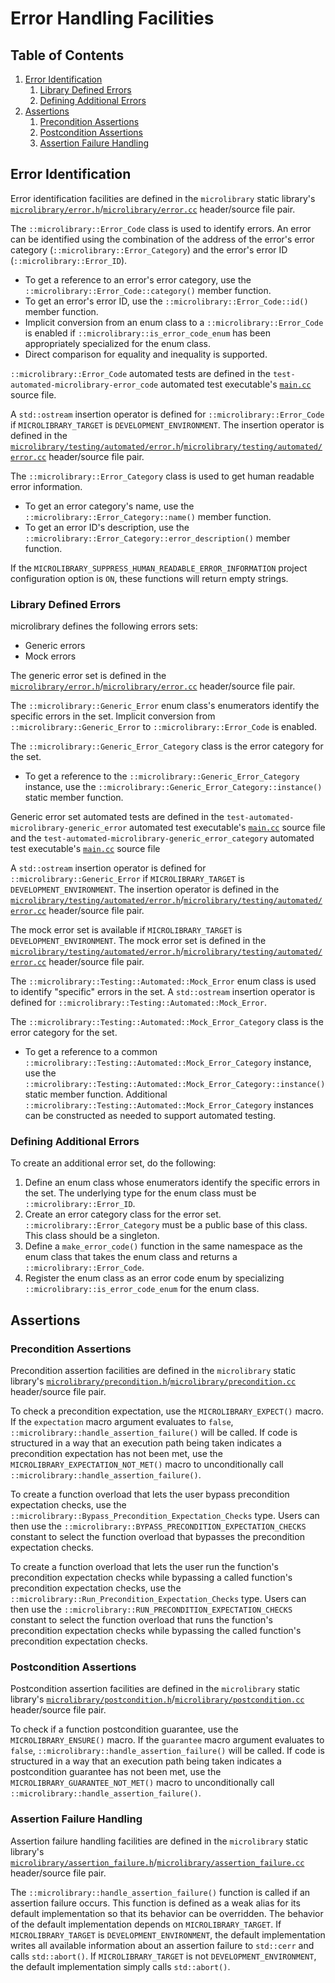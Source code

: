 # Error Handling Facilities

## Table of Contents

1. [Error Identification](#error-identification)
    1. [Library Defined Errors](#library-defined-errors)
    1. [Defining Additional Errors](#defining-additional-errors)
1. [Assertions](#assertions)
    1. [Precondition Assertions](#precondition-assertions)
    1. [Postcondition Assertions](#postcondition-assertions)
    1. [Assertion Failure Handling](#assertion-failure-handling)

## Error Identification

Error identification facilities are defined in the `microlibrary` static library's
[`microlibrary/error.h`](https://github.com/apcountryman/microlibrary/blob/main/libraries/microlibrary/ANY/ANY/include/microlibrary/error.h)/[`microlibrary/error.cc`](https://github.com/apcountryman/microlibrary/blob/main/libraries/microlibrary/ANY/ANY/source/microlibrary/error.cc)
header/source file pair.

The `::microlibrary::Error_Code` class is used to identify errors.
An error can be identified using the combination of the address of the error's error
category (`::microlibrary::Error_Category`) and the error's error ID
(`::microlibrary::Error_ID`).
- To get a reference to an error's error category, use the
  `::microlibrary::Error_Code::category()` member function.
- To get an error's error ID, use the `::microlibrary::Error_Code::id()` member function.
- Implicit conversion from an enum class to a `::microlibrary::Error_Code` is enabled if
  `::microlibrary::is_error_code_enum` has been appropriately specialized for the enum
  class.
- Direct comparison for equality and inequality is supported.

`::microlibrary::Error_Code` automated tests are defined in the
`test-automated-microlibrary-error_code` automated test executable's
[`main.cc`](https://github.com/apcountryman/microlibrary/blob/main/tests/automated/microlibrary/error_code/main.cc)
source file.

A `std::ostream` insertion operator is defined for `::microlibrary::Error_Code` if
`MICROLIBRARY_TARGET` is `DEVELOPMENT_ENVIRONMENT`.
The insertion operator is defined in the
[`microlibrary/testing/automated/error.h`](https://github.com/apcountryman/microlibrary/blob/main/libraries/microlibrary/ANY/DEVELOPMENT_ENVIRONMENT/include/microlibrary/testing/automated/error.h)/[`microlibrary/testing/automated/error.cc`](https://github.com/apcountryman/microlibrary/blob/main/libraries/microlibrary/ANY/DEVELOPMENT_ENVIRONMENT/source/microlibrary/testing/automated/error.cc)
header/source file pair.

The `::microlibrary::Error_Category` class is used to get human readable error
information.
- To get an error category's name, use the `::microlibrary::Error_Category::name()` member
  function.
- To get an error ID's description, use the
  `::microlibrary::Error_Category::error_description()` member function.

If the `MICROLIBRARY_SUPPRESS_HUMAN_READABLE_ERROR_INFORMATION` project configuration
option is `ON`, these functions will return empty strings.

### Library Defined Errors
microlibrary defines the following errors sets:
- Generic errors
- Mock errors

The generic error set is defined in the
[`microlibrary/error.h`](https://github.com/apcountryman/microlibrary/blob/main/libraries/microlibrary/ANY/ANY/include/microlibrary/error.h)/[`microlibrary/error.cc`](https://github.com/apcountryman/microlibrary/blob/main/libraries/microlibrary/ANY/ANY/source/microlibrary/error.cc)
header/source file pair.

The `::microlibrary::Generic_Error` enum class's enumerators identify the specific errors
in the set.
Implicit conversion from `::microlibrary::Generic_Error` to `::microlibrary::Error_Code`
is enabled.

The `::microlibrary::Generic_Error_Category` class is the error category for the set.
- To get a reference to the `::microlibrary::Generic_Error_Category` instance, use the
  `::microlibrary::Generic_Error_Category::instance()` static member function.

Generic error set automated tests are defined in the
`test-automated-microlibrary-generic_error` automated test executable's
[`main.cc`](https://github.com/apcountryman/microlibrary/blob/main/tests/automated/microlibrary/generic_error/main.cc)
source file and the `test-automated-microlibrary-generic_error_category` automated test
executable's
[`main.cc`](https://github.com/apcountryman/microlibrary/blob/main/tests/automated/microlibrary/generic_error_category/main.cc)
source file

A `std::ostream` insertion operator is defined for `::microlibrary::Generic_Error` if
`MICROLIBRARY_TARGET` is `DEVELOPMENT_ENVIRONMENT`.
The insertion operator is defined in the
[`microlibrary/testing/automated/error.h`](https://github.com/apcountryman/microlibrary/blob/main/libraries/microlibrary/ANY/DEVELOPMENT_ENVIRONMENT/include/microlibrary/testing/automated/error.h)/[`microlibrary/testing/automated/error.cc`](https://github.com/apcountryman/microlibrary/blob/main/libraries/microlibrary/ANY/DEVELOPMENT_ENVIRONMENT/source/microlibrary/testing/automated/error.cc)
header/source file pair.

The mock error set is available if `MICROLIBRARY_TARGET` is `DEVELOPMENT_ENVIRONMENT`.
The mock error set is defined in the
[`microlibrary/testing/automated/error.h`](https://github.com/apcountryman/microlibrary/blob/main/libraries/microlibrary/ANY/DEVELOPMENT_ENVIRONMENT/include/microlibrary/testing/automated/error.h)/[`microlibrary/testing/automated/error.cc`](https://github.com/apcountryman/microlibrary/blob/main/libraries/microlibrary/ANY/DEVELOPMENT_ENVIRONMENT/source/microlibrary/testing/automated/error.cc)
header/source file pair.

The `::microlibrary::Testing::Automated::Mock_Error` enum class is used to identify
"specific" errors in the set.
A `std::ostream` insertion operator is defined for
`::microlibrary::Testing::Automated::Mock_Error`.

The `::microlibrary::Testing::Automated::Mock_Error_Category` class is the error category
for the set.
- To get a reference to a common `::microlibrary::Testing::Automated::Mock_Error_Category`
  instance, use the `::microlibrary::Testing::Automated::Mock_Error_Category::instance()`
  static member function.
  Additional `::microlibrary::Testing::Automated::Mock_Error_Category` instances can be
  constructed as needed to support automated testing.

### Defining Additional Errors
To create an additional error set, do the following:
1. Define an enum class whose enumerators identify the specific errors in the set.
   The underlying type for the enum class must be `::microlibrary::Error_ID`.
2. Create an error category class for the error set.
   `::microlibrary::Error_Category` must be a public base of this class.
   This class should be a singleton.
3. Define a `make_error_code()` function in the same namespace as the enum class that
   takes the enum class and returns a `::microlibrary::Error_Code`.
4. Register the enum class as an error code enum by specializing
   `::microlibrary::is_error_code_enum` for the enum class.

## Assertions

### Precondition Assertions

Precondition assertion facilities are defined in the `microlibrary` static library's
[`microlibrary/precondition.h`](https://github.com/apcountryman/microlibrary/blob/main/libraries/microlibrary/ANY/ANY/include/microlibrary/precondition.h)/[`microlibrary/precondition.cc`](https://github.com/apcountryman/microlibrary/blob/main/libraries/microlibrary/ANY/ANY/source/microlibrary/precondition.cc)
header/source file pair.

To check a precondition expectation, use the `MICROLIBRARY_EXPECT()` macro.
If the `expectation` macro argument evaluates to `false`,
`::microlibrary::handle_assertion_failure()` will be called.
If code is structured in a way that an execution path being taken indicates a precondition
expectation has not been met, use the `MICROLIBRARY_EXPECTATION_NOT_MET()` macro to
unconditionally call `::microlibrary::handle_assertion_failure()`.

To create a function overload that lets the user bypass precondition expectation checks,
use the `::microlibrary::Bypass_Precondition_Expectation_Checks` type.
Users can then use the `::microlibrary::BYPASS_PRECONDITION_EXPECTATION_CHECKS` constant
to select the function overload that bypasses the precondition expectation checks.

To create a function overload that lets the user run the function's precondition
expectation checks while bypassing a called function's precondition expectation checks,
use the `::microlibrary::Run_Precondition_Expectation_Checks` type.
Users can then use the `::microlibrary::RUN_PRECONDITION_EXPECTATION_CHECKS` constant to
select the function overload that runs the function's precondition expectation checks
while bypassing the called function's precondition expectation checks.

### Postcondition Assertions

Postcondition assertion facilities are defined in the `microlibrary` static library's
[`microlibrary/postcondition.h`](https://github.com/apcountryman/microlibrary/blob/main/libraries/microlibrary/ANY/ANY/include/microlibrary/postcondition.h)/[`microlibrary/postcondition.cc`](https://github.com/apcountryman/microlibrary/blob/main/libraries/microlibrary/ANY/ANY/source/microlibrary/postcondition.cc)
header/source file pair.

To check if a function postcondition guarantee, use the `MICROLIBRARY_ENSURE()` macro.
If the `guarantee` macro argument evaluates to `false`,
`::microlibrary::handle_assertion_failure()` will be called.
If code is structured in a way that an execution path being taken indicates a
postcondition guarantee has not been met, use the `MICROLIBRARY_GUARANTEE_NOT_MET()` macro
to unconditionally call `::microlibrary::handle_assertion_failure()`.

### Assertion Failure Handling

Assertion failure handling facilities are defined in the `microlibrary` static library's
[`microlibrary/assertion_failure.h`](https://github.com/apcountryman/microlibrary/blob/main/libraries/microlibrary/ANY/ANY/include/microlibrary/assertion_failure.h)/[`microlibrary/assertion_failure.cc`](https://github.com/apcountryman/microlibrary/blob/main/libraries/microlibrary/ANY/ANY/source/microlibrary/assertion_failure.cc)
header/source file pair.

The `::microlibrary::handle_assertion_failure()` function is called if an assertion
failure occurs.
This function is defined as a weak alias for its default implementation so that its
behavior can be overridden.
The behavior of the default implementation depends on `MICROLIBRARY_TARGET`.
If `MICROLIBRARY_TARGET` is `DEVELOPMENT_ENVIRONMENT`, the default implementation writes
all available information about an assertion failure to `std::cerr` and calls
`std::abort()`.
If `MICROLIBRARY_TARGET` is not `DEVELOPMENT_ENVIRONMENT`, the default implementation
simply calls `std::abort()`.
